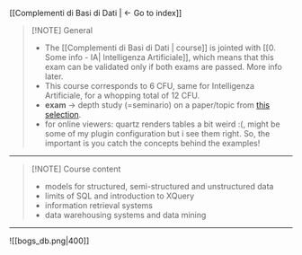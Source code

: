 [[Complementi di Basi di Dati | <- Go to index]]

> [!NOTE] General
>  - The [[Complementi di Basi di Dati | course]] is jointed with [[0. Some info - IA| Intelligenza Artificiale]], which means that this exam can be validated only if both exams are passed. More info later.
>  - This course corresponds to 6 CFU, same for Intelligenza Artificiale, for a whopping total of 12 CFU.
>  - **exam** -> depth study (=seminario) on a paper/topic from [this selection](https://drive.google.com/drive/folders/1Zf1wYyOAmUMPxlzjgC4gg1FrzQ803Aku).
>   - for online viewers: quartz renders tables a bit weird :(, might be some of my plugin configuration but i see them right. So, the important is you catch the concepts behind the examples!
****************************

> [!NOTE] Course content
>  - models for structured, semi-structured and unstructured data
>  - limits of SQL and introduction to XQuery
>  - information retrieval systems
>  - data warehousing systems and data mining
****************************



![[bogs_db.png|400]]
